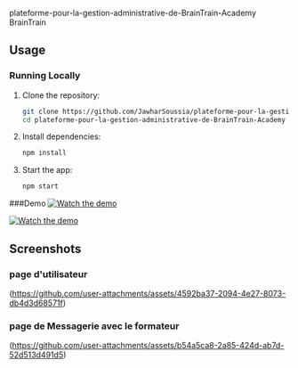 plateforme-pour-la-gestion-administrative-de-BrainTrain-Academy   BrainTrain
## Usage

### Running Locally

1. Clone the repository:
   ```bash
   git clone https://github.com/JawharSoussia/plateforme-pour-la-gestion-administrative-de-BrainTrain-Academy
   cd plateforme-pour-la-gestion-administrative-de-BrainTrain-Academy
2. Install dependencies:   
   ```bash
   npm install

3. Start the app:
   ```bash
   npm start


###Demo
[![Watch the demo](https://github.com/user-attachments/assets/2827b991-9abe-40fb-b9da-8839c3fb6fd5)](https://github.com/user-attachments/assets/9c39e5e2-6825-4579-bbd7-22034f7d8b9a)

[![Watch the demo](https://github.com/user-attachments/assets/7c811062-845c-4b68-9dd2-529b0bd3b708)](https://github.com/user-attachments/assets/0eaeb408-446c-4ba0-bc25-f5efc37a88e5)

## Screenshots

### page d'utilisateur
(https://github.com/user-attachments/assets/4592ba37-2094-4e27-8073-db4d3d68571f)


### page de Messagerie avec le formateur
(https://github.com/user-attachments/assets/b54a5ca8-2a85-424d-ab7d-52d513d491d5)



